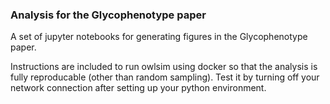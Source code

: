 ### Analysis for the Glycophenotype paper
 
A set of jupyter notebooks for generating figures in the Glycophenotype paper.
 
Instructions are included to run owlsim using docker so that the analysis is fully
reproducable (other than random sampling). Test it by turning off your network
connection after setting up your python environment.